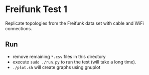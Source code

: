 # Freifunk Test 1

Replicate topologies from the Freifunk data set with cable and WiFi connections.

## Run

* remove remaining `*.csv` files in this directory
* execute `sudo ./run.py` to run the test (will take a long time).
* `./plot.sh` will create graphs using gnuplot
